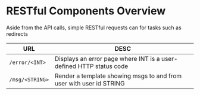 # RESTful Components Overview

Aside from the API calls, simple RESTful requests can for tasks such as redirects

| URL | DESC |
| --- | ---- |
| `/error/<INT>` | Displays an error page where INT is a user-defined HTTP status code |
| `/msg/<STRING>` | Render a template showing msgs to and from user with user id STRING |
